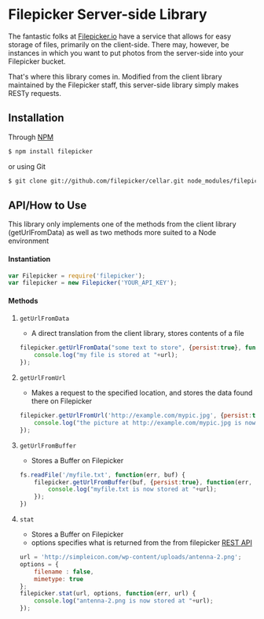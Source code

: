 Filepicker Server-side Library
==============================

The fantastic folks at [Filepicker.io](http://filepicker.io) have a service that allows for easy storage of files, primarily on the client-side. There may, however, be instances in which you want to put photos from the server-side into your Filepicker bucket.

That's where this library comes in. Modified from the client library maintained by the Filepicker staff, this server-side library simply makes RESTy requests.

Installation
-------------

Through [NPM](http://www.npmjs.org)
``` bash
$ npm install filepicker
```

 or using Git
``` bash
$ git clone git://github.com/filepicker/cellar.git node_modules/filepicker/
```

API/How to Use
-----------

This library only implements one of the methods from the client library (getUrlFromData) as well as two methods more suited to a Node environment


#### Instantiation

``` javascript
var Filepicker = require('filepicker');
var filepicker = new Filepicker('YOUR_API_KEY');
```

#### Methods

1. `getUrlFromData`
	* A direct translation from the client library, stores contents of a file

	``` javascript
	filepicker.getUrlFromData("some text to store", {persist:true}, function(err, url) {
		console.log("my file is stored at "+url);
	});
	```

2. `getUrlFromUrl`
	* Makes a request to the specified location, and stores the data found there on Filepicker

	``` javascript
	filepicker.getUrlFromUrl('http://example.com/mypic.jpg', {persist:true}, function(err, url) {
		console.log("the picture at http://example.com/mypic.jpg is now stored at "+url);
	});
	```

3. `getUrlFromBuffer`
	* Stores a Buffer on Filepicker

	``` javascript
	fs.readFile('/myfile.txt', function(err, buf) {
		filepicker.getUrlFromBuffer(buf, {persist:true}, function(err, url) {
			console.log("myfile.txt is now stored at "+url);
		});
	})
	```

4. `stat`
	* Stores a Buffer on Filepicker
	* options specifies what is returned from the from filepicker [REST API](https://www.filepicker.com/documentation/file-ingestion/rest-api/metadata)

	``` javascript
	url = 'http://simpleicon.com/wp-content/uploads/antenna-2.png';
	options = {
		filename : false,
		mimetype: true
	};
	filepicker.stat(url, options, function(err, url) {
		console.log("antenna-2.png is now stored at "+url);
	});
	```
	
